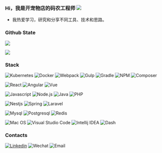 ### Hi，我是开宠物店的码农工程师 ![](https://visitor-badge.glitch.me/badge?page_id=afc163.afc163)

- 我热爱学习，研究和分享不同工具、技术和思路。
### Github State
<p align="left">
  <img vet src="https://github-readme-stats.vercel.app/api?username=xyezir&show_icons=true&icon_color=805AD5&text_color=718096&bg_color=ffffff&hide_title=true" />
</p>
<p align="left">
  <img src="https://github-readme-stats.vercel.app/api/top-langs/?username=xyezir" />
</p>

### Stack
<p align="left">
  <img alt="Kubernetes" src="https://img.shields.io/static/v1?style=flat&logo=Kubernetes&label=&message=Kubernetes&color=767676">
  <img alt="Docker" src="https://img.shields.io/static/v1?style=flat&logo=Docker&label=&message=Docker&color=767676">
  <img alt="Webpack" src="https://img.shields.io/static/v1?style=flat&logo=Webpack&label=&message=Webpack&color=767676">
  <img alt="Gulp" src="https://img.shields.io/static/v1?style=flat&logo=Gulp&label=&message=Gulp&color=767676">
  <img alt="Gradle" src="https://img.shields.io/static/v1?style=flat&logo=Gradle&label=&message=Gradle&color=767676">
  <img alt="NPM" src="https://img.shields.io/static/v1?style=flat&logo=NPM&label=&message=NPM&color=767676">
  <img alt="Composer" src="https://img.shields.io/static/v1?style=flat&logo=Composer&label=&message=Composer&color=767676">
</p>
<p align="left">
  <img alt="React" src="https://img.shields.io/static/v1?style=flat&logo=react&label=&message=React&color=767676">
  <img alt="Angular" src="https://img.shields.io/static/v1?style=flat&logo=angular&label=&message=Angular&color=767676">
  <img alt="Vue" src="https://img.shields.io/static/v1?style=flat&logo=vue.js&label=&message=Vue&color=767676">
</p>
<p align="left">
  <img alt="Javascript" src="https://img.shields.io/static/v1?style=flat&logo=javascript&label=&message=JavaScript&color=767676">
  <img alt="Node.js" src="https://img.shields.io/static/v1?style=flat&logo=Node.js&label=&message=Node.js&color=767676">
  <img alt="Java" src="https://img.shields.io/static/v1?style=flat&logo=Java&label=&message=Java&color=767676">
  <img alt="PHP" src="https://img.shields.io/static/v1?style=flat&logo=PHP&label=&message=PHP&color=767676">
</p>
<p align="left">
  <img alt="Nestjs" src="https://img.shields.io/static/v1?style=flat&logo=nestjs&label=&message=NestJS&color=767676">
  <img alt="Spring" src="https://img.shields.io/static/v1?style=flat&logo=spring&label=&message=Spring&color=767676">
  <img alt="Laravel" src="https://img.shields.io/static/v1?style=flat&logo=Laravel&label=&message=Laravel&color=767676">
</p>
<p align="left">
  <img alt="Mysql" src="https://img.shields.io/static/v1?style=flat&logo=Mysql&label=&message=Mysql&color=767676">
  <img alt="Postgresql" src="https://img.shields.io/static/v1?style=flat&logo=Postgresql&label=&message=Postgresql&color=767676">
  <img alt="Redis" src="https://img.shields.io/static/v1?style=flat&logo=Redis&label=&message=Redis&color=767676">
</p>

<p align="left">
  <img alt="Mac OS" src="https://img.shields.io/static/v1?style=flat&logo=macOS&label=&message=macOS&color=767676">
  <img alt="Visual Studio Code" src="https://img.shields.io/static/v1?style=flat&logo=Visual%20Studio%20Code&label=&message=Visual%20Studio%20Code&color=767676">
  <img alt="Intellij IDEA" src="https://img.shields.io/static/v1?style=flat&logo=Intellij%20IDEA&label=&message=Intellij%20IDEA&color=767676">
  <img alt="Dash" src="https://img.shields.io/static/v1?style=flat&logo=Dash&label=&message=Dash&color=767676">
</p>


### Contacts
[![Linkedin](https://img.shields.io/badge/-LinkedIn-blue?style=flat&logo=Linkedin&logoColor=white)](https://www.linkedin.com/in/yechunan/)
![Wechat](https://img.shields.io/badge/-644468-green?style=flat&logo=Wechat&logoColor=white)
![Email](https://img.shields.io/badge/-644458@qq.com-green?style=flat&logo=gmail&logoColor=white)
